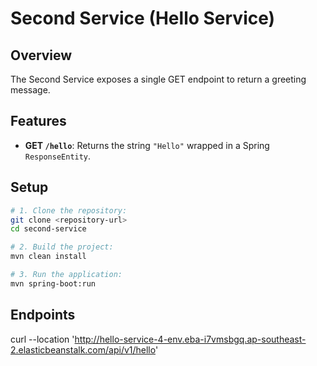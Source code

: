 # Second Service (Hello Service)

## Overview

The Second Service exposes a single GET endpoint to return a greeting message.

## Features

- **GET `/hello`**: Returns the string `"Hello"` wrapped in a Spring `ResponseEntity`.

## Setup

```bash
# 1. Clone the repository:
git clone <repository-url>
cd second-service

# 2. Build the project:
mvn clean install

# 3. Run the application:
mvn spring-boot:run

```

## Endpoints
curl --location 'http://hello-service-4-env.eba-i7vmsbgq.ap-southeast-2.elasticbeanstalk.com/api/v1/hello'


